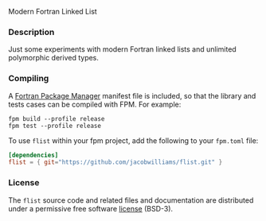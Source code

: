 Modern Fortran Linked List

### Description

Just some experiments with modern Fortran linked lists and unlimited polymorphic derived types.

### Compiling

A [Fortran Package Manager](https://github.com/fortran-lang/fpm) manifest file is included, so that the library and tests cases can be compiled with FPM. For example:

```
fpm build --profile release
fpm test --profile release
```

To use `flist` within your fpm project, add the following to your `fpm.toml` file:
```toml
[dependencies]
flist = { git="https://github.com/jacobwilliams/flist.git" }
```

### License

The `flist` source code and related files and documentation are distributed under a permissive free software [license](https://github.com/jacobwilliams/flist/blob/master/LICENSE) (BSD-3).

